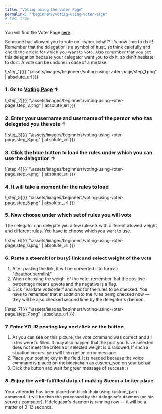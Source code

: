 ```yaml
---
title: "Voting using the Voter Page"
permalink: "/beginners/voting-using-voter-page"
# toc: true
---
```


You will find the Voter Page [here](/voting-page/).

Someone had allowed you to vote on his/her behalf? It's now time to do it! Remember that the delegation is a symbol of trust, so think carefully and check the article for which you want to vote. Also remember that you got this delegation because your delegator want you to do it, so don't hesitate to do it. A vote can be undone in case of a mistake.



![step_1]({{ "/assets/images/beginners/voting-using-voter-page/step_1.png" | absolute_url }})

### 1. Go to [Voting Page](/voting-page/) &uarr;



![step_2]({{ "/assets/images/beginners/voting-using-voter-page/step_2.png" | absolute_url }})

### 2. Enter your username and username of the person who has delegated you the vote &uarr;



![step_3]({{ "/assets/images/beginners/voting-using-voter-page/step_3.png" | absolute_url }})

### 3. Click the blue button to load the rules under which you can use the delegation &uarr;



![step_4]({{ "/assets/images/beginners/voting-using-voter-page/step_4.png" | absolute_url }})

### 4. It will take a moment for the rules to load



![step_5]({{ "/assets/images/beginners/voting-using-voter-page/step_5.png" | absolute_url }})

### 5. Now choose under which set of rules you will vote

The delegator can delegate you a few rulesets with different allowed weight and different rules. You have to choose which you want to use.



![step_6]({{ "/assets/images/beginners/voting-using-voter-page/step_6.png" | absolute_url }})

### 6. Paste a steemit (or busy) link and select weight of the vote

1. After pasting the link, it will be converted into format: "@author/permlink"
2. When choosing the weight of the vote, remember that the positive percentage means upvote and the negative is a flag.
3. Click "Validate voteorder" and wait for the rules to be checked. You have to remember that in addition to the rules being checked now — they will be also checked second time by the delegator's daemon.



![step_7]({{ "/assets/images/beginners/voting-using-voter-page/step_7.png" | absolute_url }})

### 7. Enter YOUR posting key and click on the button.

1. As you can see on this picture, the vote command was correct and all rules were fulfilled. It may also happen that the post you have selected does not meet the criteria or selected weight is disallowed. If such a situation occurs, you will then get an error message.
2. Place your posting key in the field. It is needed because the voice command is placed on the blockchain as custom_json on your behalf. 
3. Click the button and wait for green message of success :)



### 8. Enjoy the well-fulfilled duty of making Steem a better place

Your voteorder has been placed on blockchain using custom_json command. It will be then the processed by the delegator's daemon (on his server / computer). If delegator's daemon is running now — it will be a matter of 3-12 seconds.

